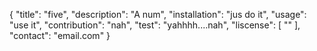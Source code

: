 {
  "title": "five",
  "description": "A num",
  "installation": "jus do it",
  "usage": "use it",
  "contribution": "nah",
  "test": "yahhhh....nah",
  "liscense": [
    ""
  ],
  "contact": "email.com"
}